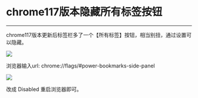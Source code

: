 # chrome117版本隐藏所有标签按钮

---

chrome117版本更新后标签栏多了一个【所有标签】按钮，相当别扭，通过设置可以隐藏。

![](https://imgurl.zishu.me/images/1695180000022.jpg)

浏览器输入url: chrome://flags/#power-bookmarks-side-panel

![](https://imgurl.zishu.me/images/1695180063755.jpg)

改成 Disabled 重启浏览器即可。